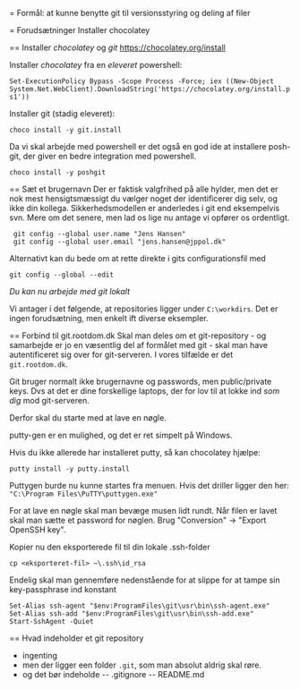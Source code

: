 = Formål: at kunne benytte git til versionsstyring og deling af filer 


= Forudsætninger
Installer chocolatey

== Installer *chocolatey* og *git* 
https://chocolatey.org/install

Installer *chocolatey* fra en _eleveret_ powershell: 

```Set-ExecutionPolicy Bypass -Scope Process -Force; iex ((New-Object System.Net.WebClient).DownloadString('https://chocolatey.org/install.ps1'))```

Installer git (stadig eleveret): 

```
choco install -y git.install 
```
Da vi skal arbejde med powershell er det også en god ide at installere posh-git, der giver en bedre integration med powershell. 

```
choco install -y poshgit
```

== Sæt et brugernavn
Der er faktisk valgfrihed på alle hylder, men det er nok mest hensigtsmæssigt du vælger noget der identificerer dig selv, og ikke din kollega. Sikkerhedsmodellen er anderledes i git end eksempelvis svn. Mere om det senere, men lad os lige nu antage vi opfører os ordentligt. 

```
 git config --global user.name "Jens Hansen"
 git config --global user.email "jens.hansen@jppol.dk"
```
Alternativt kan du bede om at rette direkte i gits configurationsfil med 
```
git config --global --edit
```

*Du kan nu arbejde med git lokalt*

Vi antager i det følgende, at repositories ligger under `C:\workdirs`. Det er ingen forudsætning, men enkelt ift diverse eksempler. 

== Forbind til git.rootdom.dk
Skal man deles om et git-repository - og samarbejde er jo en væsentlig del af formålet med git - skal man have autentificeret sig over for git-serveren. I vores tilfælde er det `git.rootdom.dk`. 

Git bruger normalt ikke brugernavne og passwords, men public/private keys. Dvs at det er dine forskellige laptops, der for lov til at lokke ind *som dig* mod git-serveren. 

Derfor skal du starte med at lave en nøgle. 

putty-gen er en mulighed, og det er ret simpelt på Windows. 

Hvis du ikke allerede har installeret putty, så kan chocolatey hjælpe: 

```
putty install -y putty.install
```
Puttygen burde nu kunne startes fra menuen. Hvis det driller ligger den her: 
```"C:\Program Files\PuTTY\puttygen.exe" ```

For at lave en nøgle skal man bevæge musen lidt rundt. Når filen er lavet skal man sætte et password for nøglen. Brug "Conversion" -> "Export OpenSSH key". 

Kopier nu den eksporterede fil til din lokale .ssh-folder
```
cp <eksporteret-fil> ~\.ssh\id_rsa
```

Endelig skal man gennemføre nedenstående for at slippe for at tampe sin key-passphrase ind konstant

```
Set-Alias ssh-agent "$env:ProgramFiles\git\usr\bin\ssh-agent.exe"
Set-Alias ssh-add "$env:ProgramFiles\git\usr\bin\ssh-add.exe"
Start-SshAgent -Quiet
```


== Hvad indeholder et git repository

- ingenting
- men der ligger een folder `.git`, som man absolut aldrig skal røre.
- og det bør indeholde
-- .gitignore
-- README.md
